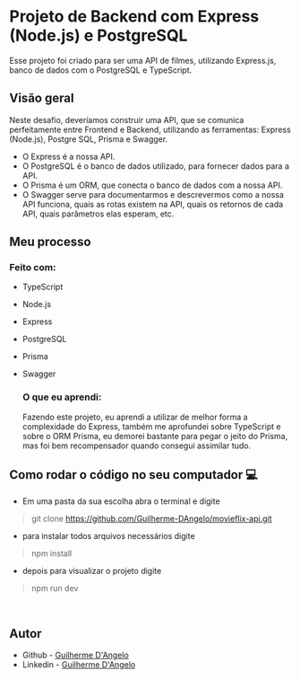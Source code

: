 # Projeto de Backend com Express (Node.js) e PostgreSQL

Esse projeto foi criado para ser uma API de filmes, utilizando Express.js, banco de dados com o PostgreSQL e TypeScript.

## Visão geral

Neste desafio, deveríamos construir uma API, que se comunica perfeitamente entre Frontend e Backend, utilizando as ferramentas: Express (Node.js), Postgre SQL, Prisma e Swagger.
- O Express é a nossa API.
- O PostgreSQL é o banco de dados utilizado, para fornecer dados para a API.
- O Prisma é um ORM, que conecta o banco de dados com a nossa API.
- O Swagger serve para documentarmos e descrevermos como a nossa API funciona, quais as rotas existem na API, quais os retornos de cada API, quais parâmetros elas esperam, etc.

## Meu processo

### Feito com:

- TypeScript
- Node.js
- Express
- PostgreSQL
- Prisma
- Swagger

  ### O que eu aprendi:
  Fazendo este projeto, eu aprendi a utilizar de melhor forma a complexidade do Express, também me aprofundei sobre TypeScript e sobre o ORM Prisma, eu demorei bastante para pegar o jeito do Prisma, mas foi bem recompensador quando consegui assimilar tudo.

## Como rodar o código no seu computador 💻

- Em uma pasta da sua escolha abra o terminal e digite
> git clone https://github.com/Guilherme-DAngelo/movieflix-api.git
- para instalar todos arquivos necessários digite
>npm install
- depois para visualizar o projeto digite
>npm run dev

<br>

## Autor

- Github - [Guilherme D'Angelo](https://github.com/Guilherme-DAngelo)
- Linkedin - [Guilherme D'Angelo](https://www.linkedin.com/in/guilherme-d-655705218/)
